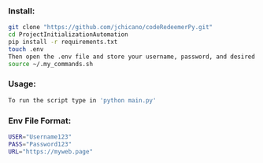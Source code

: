 ### Install:

```bash
git clone "https://github.com/jchicano/codeRedeemerPy.git"
cd ProjectInitializationAutomation
pip install -r requirements.txt
touch .env
Then open the .env file and store your username, password, and desired url. Use the provided format at the bottom of this README.
source ~/.my_commands.sh
```

### Usage:

```bash
To run the script type in 'python main.py'
```

### Env File Format:

```bash
USER="Username123"
PASS="Password123"
URL="https://myweb.page"
```
